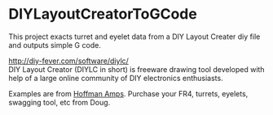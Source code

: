 # DIYLayoutCreatorToGCode
This project exacts turret and eyelet data from a DIY Layout Creater diy file and outputs simple G code. 

http://diy-fever.com/software/diylc/  
DIY Layout Creator (DIYLC in short) is freeware drawing tool developed with help of a large online community of DIY electronics enthusiasts. 

Examples are from [Hoffman Amps](https://hoffmanamps.com/). Purchase your FR4, turrets, eyelets, swagging tool, etc from Doug. 
